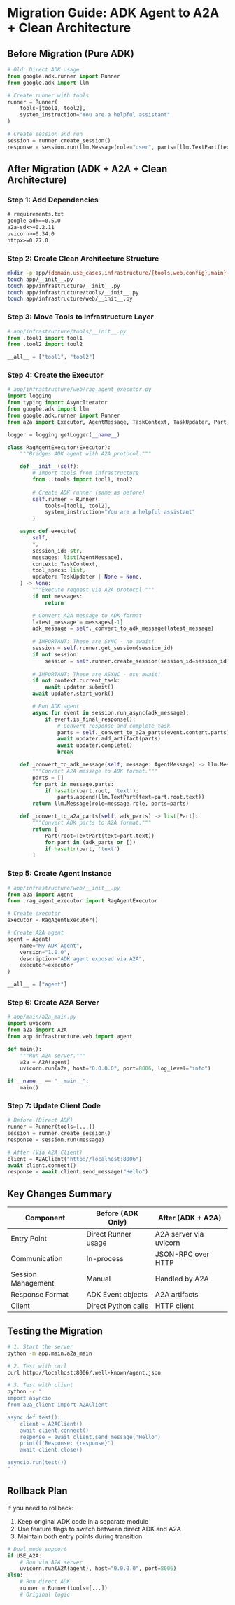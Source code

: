 # Migration Guide: ADK Agent to A2A + Clean Architecture

## Before Migration (Pure ADK)

```python
# Old: Direct ADK usage
from google.adk.runner import Runner
from google.adk import llm

# Create runner with tools
runner = Runner(
    tools=[tool1, tool2],
    system_instruction="You are a helpful assistant"
)

# Create session and run
session = runner.create_session()
response = session.run(llm.Message(role="user", parts=[llm.TextPart(text="Hello")]))
```

## After Migration (ADK + A2A + Clean Architecture)

### Step 1: Add Dependencies

```txt
# requirements.txt
google-adk==0.5.0
a2a-sdk>=0.2.11
uvicorn>=0.34.0
httpx>=0.27.0
```

### Step 2: Create Clean Architecture Structure

```bash
mkdir -p app/{domain,use_cases,infrastructure/{tools,web,config},main}
touch app/__init__.py
touch app/infrastructure/__init__.py
touch app/infrastructure/tools/__init__.py
touch app/infrastructure/web/__init__.py
```

### Step 3: Move Tools to Infrastructure Layer

```python
# app/infrastructure/tools/__init__.py
from .tool1 import tool1
from .tool2 import tool2

__all__ = ["tool1", "tool2"]
```

### Step 4: Create the Executor

```python
# app/infrastructure/web/rag_agent_executor.py
import logging
from typing import AsyncIterator
from google.adk import llm
from google.adk.runner import Runner
from a2a import Executor, AgentMessage, TaskContext, TaskUpdater, Part, TextPart, TaskState

logger = logging.getLogger(__name__)

class RagAgentExecutor(Executor):
    """Bridges ADK agent with A2A protocol."""

    def __init__(self):
        # Import tools from infrastructure
        from ..tools import tool1, tool2
        
        # Create ADK runner (same as before)
        self.runner = Runner(
            tools=[tool1, tool2],
            system_instruction="You are a helpful assistant"
        )

    async def execute(
        self,
        *,
        session_id: str,
        messages: list[AgentMessage],
        context: TaskContext,
        tool_specs: list,
        updater: TaskUpdater | None = None,
    ) -> None:
        """Execute request via A2A protocol."""
        if not messages:
            return

        # Convert A2A message to ADK format
        latest_message = messages[-1]
        adk_message = self._convert_to_adk_message(latest_message)
        
        # IMPORTANT: These are SYNC - no await!
        session = self.runner.get_session(session_id)
        if not session:
            session = self.runner.create_session(session_id=session_id)
        
        # IMPORTANT: These are ASYNC - use await!
        if not context.current_task:
            await updater.submit()
        await updater.start_work()

        # Run ADK agent
        async for event in session.run_async(adk_message):
            if event.is_final_response():
                # Convert response and complete task
                parts = self._convert_to_a2a_parts(event.content.parts)
                await updater.add_artifact(parts)
                await updater.complete()
                break

    def _convert_to_adk_message(self, message: AgentMessage) -> llm.Message:
        """Convert A2A message to ADK format."""
        parts = []
        for part in message.parts:
            if hasattr(part.root, 'text'):
                parts.append(llm.TextPart(text=part.root.text))
        return llm.Message(role=message.role, parts=parts)

    def _convert_to_a2a_parts(self, adk_parts) -> list[Part]:
        """Convert ADK parts to A2A format."""
        return [
            Part(root=TextPart(text=part.text))
            for part in (adk_parts or [])
            if hasattr(part, 'text')
        ]
```

### Step 5: Create Agent Instance

```python
# app/infrastructure/web/__init__.py
from a2a import Agent
from .rag_agent_executor import RagAgentExecutor

# Create executor
executor = RagAgentExecutor()

# Create A2A agent
agent = Agent(
    name="My ADK Agent",
    version="1.0.0",
    description="ADK agent exposed via A2A",
    executor=executor
)

__all__ = ["agent"]
```

### Step 6: Create A2A Server

```python
# app/main/a2a_main.py
import uvicorn
from a2a import A2A
from app.infrastructure.web import agent

def main():
    """Run A2A server."""
    a2a = A2A(agent)
    uvicorn.run(a2a, host="0.0.0.0", port=8006, log_level="info")

if __name__ == "__main__":
    main()
```

### Step 7: Update Client Code

```python
# Before (Direct ADK)
runner = Runner(tools=[...])
session = runner.create_session()
response = session.run(message)

# After (Via A2A Client)
client = A2AClient("http://localhost:8006")
await client.connect()
response = await client.send_message("Hello")
```

## Key Changes Summary

| Component | Before (ADK Only) | After (ADK + A2A) |
|-----------|------------------|-------------------|
| Entry Point | Direct Runner usage | A2A server via uvicorn |
| Communication | In-process | JSON-RPC over HTTP |
| Session Management | Manual | Handled by A2A |
| Response Format | ADK Event objects | A2A artifacts |
| Client | Direct Python calls | HTTP client |

## Testing the Migration

```bash
# 1. Start the server
python -m app.main.a2a_main

# 2. Test with curl
curl http://localhost:8006/.well-known/agent.json

# 3. Test with client
python -c "
import asyncio
from a2a_client import A2AClient

async def test():
    client = A2AClient()
    await client.connect()
    response = await client.send_message('Hello')
    print(f'Response: {response}')
    await client.close()

asyncio.run(test())
"
```

## Rollback Plan

If you need to rollback:
1. Keep original ADK code in a separate module
2. Use feature flags to switch between direct ADK and A2A
3. Maintain both entry points during transition

```python
# Dual mode support
if USE_A2A:
    # Run via A2A server
    uvicorn.run(A2A(agent), host="0.0.0.0", port=8006)
else:
    # Run direct ADK
    runner = Runner(tools=[...])
    # Original logic
```